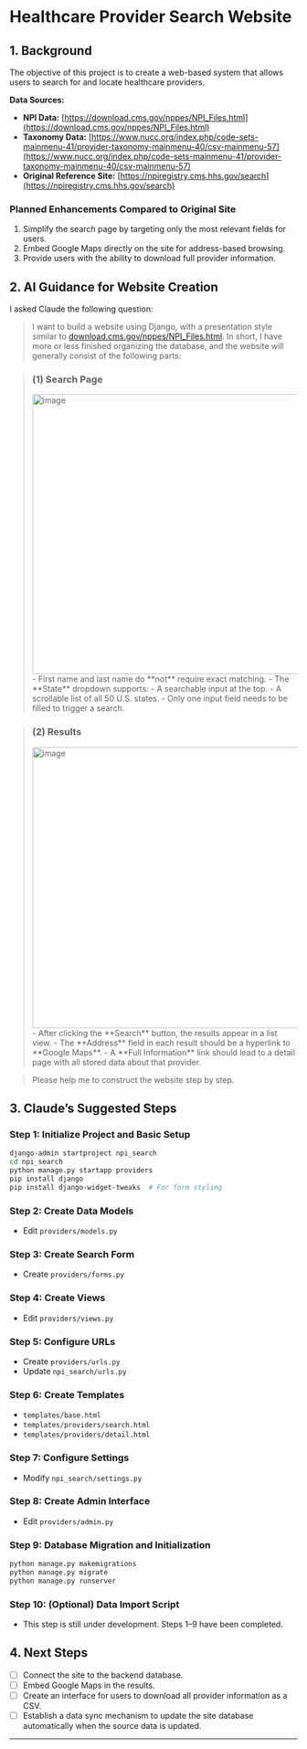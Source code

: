 
# Healthcare Provider Search Website

## 1. Background

The objective of this project is to create a web-based system that allows users to search for and locate healthcare providers.

**Data Sources:**
- **NPI Data:** [https://download.cms.gov/nppes/NPI_Files.html](https://download.cms.gov/nppes/NPI_Files.html)
- **Taxonomy Data:** [https://www.nucc.org/index.php/code-sets-mainmenu-41/provider-taxonomy-mainmenu-40/csv-mainmenu-57](https://www.nucc.org/index.php/code-sets-mainmenu-41/provider-taxonomy-mainmenu-40/csv-mainmenu-57)
- **Original Reference Site:** [https://npiregistry.cms.hhs.gov/search](https://npiregistry.cms.hhs.gov/search)

### Planned Enhancements Compared to Original Site

1. Simplify the search page by targeting only the most relevant fields for users.
2. Embed Google Maps directly on the site for address-based browsing.
3. Provide users with the ability to download full provider information.

## 2. AI Guidance for Website Creation

I asked Claude the following question:

> I want to build a website using Django, with a presentation style similar to [download.cms.gov/nppes/NPI_Files.html](https://download.cms.gov/nppes/NPI_Files.html). In short, I have more or less finished organizing the database, and the website will generally consist of the following parts:

> ### (1) Search Page
> <img width="865" height="490" alt="image" src="https://github.com/user-attachments/assets/fbe3de9b-f901-44c9-aa29-dc211c1501d6" />
> - First name and last name do **not** require exact matching.
> - The **State** dropdown supports:
>   - A searchable input at the top.
>   - A scrollable list of all 50 U.S. states.
> - Only one input field needs to be filled to trigger a search.

> ### (2) Results
> <img width="865" height="492" alt="image" src="https://github.com/user-attachments/assets/c9954f8e-4501-4e8b-a569-0fe0957af3d0" />
> - After clicking the **Search** button, the results appear in a list view.
> - The **Address** field in each result should be a hyperlink to **Google Maps**.
> - A **Full Information** link should lead to a detail page with all stored data about that provider.

> Please help me to construct the website step by step.

## 3. Claude’s Suggested Steps

### Step 1: Initialize Project and Basic Setup

```bash
django-admin startproject npi_search
cd npi_search
python manage.py startapp providers
pip install django
pip install django-widget-tweaks  # For form styling
```

### Step 2: Create Data Models

- Edit `providers/models.py`

### Step 3: Create Search Form

- Create `providers/forms.py`

### Step 4: Create Views

- Edit `providers/views.py`

### Step 5: Configure URLs

- Create `providers/urls.py`
- Update `npi_search/urls.py`

### Step 6: Create Templates

- `templates/base.html`
- `templates/providers/search.html`
- `templates/providers/detail.html`

### Step 7: Configure Settings

- Modify `npi_search/settings.py`

### Step 8: Create Admin Interface

- Edit `providers/admin.py`

### Step 9: Database Migration and Initialization

```bash
python manage.py makemigrations
python manage.py migrate
python manage.py runserver
```

### Step 10: (Optional) Data Import Script

- This step is still under development. Steps 1–9 have been completed.

## 4. Next Steps

- [ ] Connect the site to the backend database.
- [ ] Embed Google Maps in the results.
- [ ] Create an interface for users to download all provider information as a CSV.
- [ ] Establish a data sync mechanism to update the site database automatically when the source data is updated.

---
